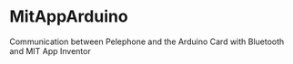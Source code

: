 # MitAppArduino
Communication between Pelephone and the Arduino Card with Bluetooth and MIT App Inventor 
